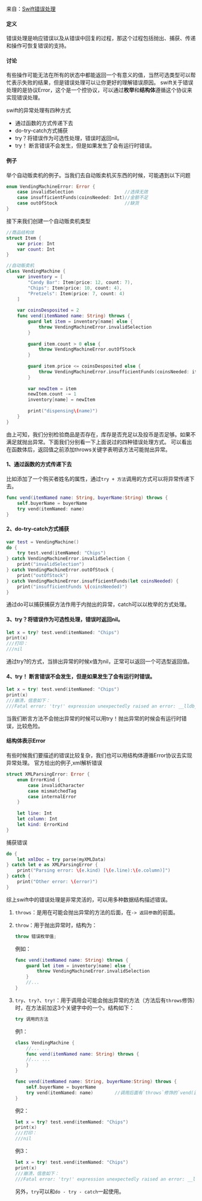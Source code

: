 来自：[Swift错误处理](https://www.jianshu.com/p/b328c0dc2251?utm_campaign=haruki&utm_content=note&utm_medium=reader_share&utm_source=weixin)

#### 定义

错误处理是响应错误以及从错误中回复的过程，那这个过程包括抛出、捕获、传递和操作可恢复错误的支持。

#### 讨论

有些操作可能无法在所有的状态中都能返回一个有意义的值，当然可选类型可以帮忙表示失败的结果，但是错误处理可以让你更好的理解错误原因。
 swift关于错误处理的是协议Error，这个是一个控协议，可以通过**枚举**和**结构体**遵循这个协议来实现错误处理。

swift的异常处理有四种方式

- 通过函数的方式传递下去
- do-try-catch方式捕获
- try？将错误作为可选性处理，错误时返回nil。
- try！ 断言错误不会发生，但是如果发生了会有运行时错误。

#### 例子

举个自动贩卖机的例子。当我们去自动贩卖机买东西的时候，可能遇到以下问题

```swift
enum VendingMachineError: Error {
    case invalidSelection                   //选择无效
    case insufficientFunds(coinsNeeded: Int)//金额不足
    case outOfStock                         //缺货
}
```

接下来我们创建一个自动贩卖机类型

```swift
//商品结构体
struct Item {
    var price: Int
    var count: Int
}

//自动贩卖机
class VendingMachine {
    var inventory = [
        "Candy Bar": Item(price: 12, count: 7),
        "Chips": Item(price: 10, count: 4),
        "Pretzels": Item(price: 7, count: 4)
    ]
    
    var coinsDesposited = 2
    func vend(itemNamed name: String) throws {
        guard let item = inventory[name] else {
            throw VendingMachineError.invalidSelection
        }
        
        guard item.count > 0 else {
            throw VendingMachineError.outOfStock
        }
        
        guard item.price <= coinsDesposited else {
            throw VendingMachineError.insufficientFunds(coinsNeeded: item.price - coinsDesposited)
        }
        
        var newItem = item
        newItem.count -= 1
        inventory[name] = newItem
        
        print("dispensing\(name)")
    }
}
```

由上可知，我们分别检验商品是否存在，库存是否充足以及投币是否足够。如果不满足就抛出异常。下面我们分别看一下上面说过的四种错误处理方式。
 可以看出在函数体后，返回值之前添加throws关键字表明该方法可能抛出异常。



#### 1、通过函数的方式传递下去

比如添加了一个购买者姓名的属性，通过`try + 方法`调用的方式可以将异常传递下去。

```swift
func vend(itemNamed name: String, buyerName:String) throws {
    self.buyerName = buyerName
    try vend(itemNamed: name)
}
```

#### 2、do-try-catch方式捕获

```swift
var test = VendingMachine()
do {
    try test.vend(itemNamed: "Chips")
} catch VendingMachineError.invalidSelection {
    print("invalidSelection")
} catch VendingMachineError.outOfStock {
    print("outOfStock")
} catch VendingMachineError.insufficientFunds(let coinsNeeded) {
    print("insufficientFunds \(coinsNeeded)")
}
```



通过do可以捕获捕获方法作用于内抛出的异常，catch可以以枚举的方式处理。

#### 3、try？将错误作为可选性处理，错误时返回nil。

```swift
let x = try? test.vend(itemNamed: "Chips")
print(x)
///打印：
///nil
```

通过try?的方式，当排出异常的时候x值为nil，正常可以返回一个可选型返回值。

#### 4、try！ 断言错误不会发生，但是如果发生了会有运行时错误。

```swift
let x = try! test.vend(itemNamed: "Chips")
print(x)
///崩溃，信息如下：
///Fatal error: 'try!' expression unexpectedly raised an error: __lldb_expr_5.VendingMachineError.insufficientFunds(coinsNeeded: 8): file Swift_do_try_catch_try_throw(s).playground, line 69
```

当我们断言方法不会抛出异常的时候可以用try！抛出异常的时候会有运行时错误，比较危险。





#### 结构体表示Error

有些时候我们要描述的错误比较复杂，我们也可以用结构体遵循Error协议去实现异常处理。
 官方给出的例子,xml解析错误

```swift
struct XMLParsingError: Error {
    enum ErrorKind {
        case invalidCharacter
        case mismatchedTag
        case internalError
    }
    
    let line: Int
    let column: Int
    let kind: ErrorKind
}
```

捕获错误

```swift
do {
    let xmlDoc = try parse(myXMLData)
} catch let e as XMLParsingError {
    print("Parsing error: \(e.kind) [\(e.line):\(e.column)]")
} catch {
    print("Other error: \(error)")
}
```

综上swift中的错误处理是非常灵活的，可以用多种数据结构描述错误。



1. `throws`：是用在可能会抛出异常的方法的后面，在`-> 返回参数`的前面。

2. `throw`：用于抛出异常时，结构为：

   ```swift
   throw 错误枚举值;
   ```

   例如：

   ```swift
   func vend(itemNamed name: String) throws {
       guard let item = inventory[name] else {
           throw VendingMachineError.invalidSelection
       }
       //...
   }
   ```

3. `try`、`try?`、`try!`：用于调用会可能会抛出异常的方法（方法后有`throws`修饰）时，在方法前加这3个关键字中的一个。结构如下：

   ```swift
   try 调用的方法
   ```

   例1：

   ```swift
   class VendingMachine {
       //... ...
       func vend(itemNamed name: String) throws {
       //... ...
       }
   }
   
   func vend(itemNamed name: String, buyerName:String) throws {
       self.buyerName = buyerName
       try vend(itemNamed: name)		//调用后面有`throws`修饰的`vend(itemNamed:)`方法
   }
   ```

   例2：

   ```swift
   let x = try? test.vend(itemNamed: "Chips")
   print(x)
   ///打印：
   ///nil
   ```

   例3：

   ```swift
   let x = try! test.vend(itemNamed: "Chips")
   print(x)
   ///崩溃，信息如下：
   ///Fatal error: 'try!' expression unexpectedly raised an error: __lldb_expr_5.VendingMachineError.insufficientFunds(coinsNeeded: 8): file Swift_do_try_catch_try_throw(s).playground, line 69
   ```

   

   另外，`try`可以和`do - try - catch`一起使用。

